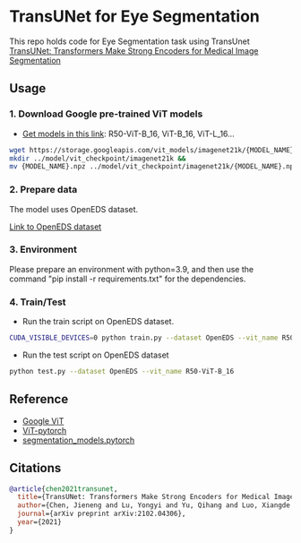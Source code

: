 # TransUNet for Eye Segmentation


This repo holds code for Eye Segmentation task using TransUnet [TransUNet: Transformers Make Strong Encoders for Medical Image Segmentation](https://arxiv.org/pdf/2102.04306.pdf)


## Usage

### 1. Download Google pre-trained ViT models
* [Get models in this link](https://console.cloud.google.com/storage/vit_models/): R50-ViT-B_16, ViT-B_16, ViT-L_16...
```bash
wget https://storage.googleapis.com/vit_models/imagenet21k/{MODEL_NAME}.npz &&
mkdir ../model/vit_checkpoint/imagenet21k &&
mv {MODEL_NAME}.npz ../model/vit_checkpoint/imagenet21k/{MODEL_NAME}.npz
```

### 2. Prepare data

The model uses OpenEDS dataset.

[Link to OpenEDS dataset](https://www.kaggle.com/datasets/soumicksarker/openeds-dataset)

### 3. Environment

Please prepare an environment with python=3.9, and then use the command "pip install -r requirements.txt" for the dependencies.

### 4. Train/Test

- Run the train script on OpenEDS dataset.

```bash
CUDA_VISIBLE_DEVICES=0 python train.py --dataset OpenEDS --vit_name R50-ViT-B_16
```

- Run the test script on OpenEDS dataset

```bash
python test.py --dataset OpenEDS --vit_name R50-ViT-B_16
```

## Reference
* [Google ViT](https://github.com/google-research/vision_transformer)
* [ViT-pytorch](https://github.com/jeonsworld/ViT-pytorch)
* [segmentation_models.pytorch](https://github.com/qubvel/segmentation_models.pytorch)
## Citations


```bibtex
@article{chen2021transunet,
  title={TransUNet: Transformers Make Strong Encoders for Medical Image Segmentation},
  author={Chen, Jieneng and Lu, Yongyi and Yu, Qihang and Luo, Xiangde and Adeli, Ehsan and Wang, Yan and Lu, Le and Yuille, Alan L., and Zhou, Yuyin},
  journal={arXiv preprint arXiv:2102.04306},
  year={2021}
}
```
